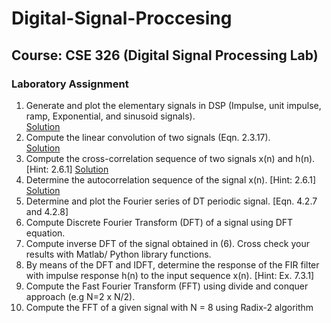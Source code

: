 # Digital-Signal-Proccesing
## Course: CSE 326 (Digital Signal Processing Lab)  
### Laboratory Assignment  
1. Generate and plot the elementary signals in DSP (Impulse, unit impulse, ramp, Exponential, and sinusoid signals).  
[Solution](1.%20Elementary%20signals%20in%20DSP.ipynb)  
2. Compute the linear convolution of two signals (Eqn. 2.3.17).  
[Solution](2.%20Linear%20convolution%20of%20two%20signals.ipynb)  
3. Compute the cross-correlation sequence of two signals x(n) and h(n). [Hint: 2.6.1]
[Solution](3.%20Cross-correlation%20sequence%20of%20two%20signals%20.ipynb)  
4. Determine the autocorrelation sequence of the signal x(n). [Hint: 2.6.1]  
[Solution](4.%20Autocorrelation%20sequence%20of%20the%20signal.ipynb)
5. Determine and plot the Fourier series of DT periodic signal. [Eqn. 4.2.7 and 4.2.8]
6. Compute Discrete Fourier Transform (DFT) of a signal using DFT equation.
7. Compute inverse DFT of the signal obtained in (6). Cross check your results with Matlab/
Python library functions.
8. By means of the DFT and IDFT, determine the response of the FIR filter with impulse
response h(n) to the input sequence x(n). [Hint: Ex. 7.3.1]
9. Compute the Fast Fourier Transform (FFT) using divide and conquer approach (e.g N=2 x
N/2).
10. Compute the FFT of a given signal with N = 8 using Radix-2 algorithm
